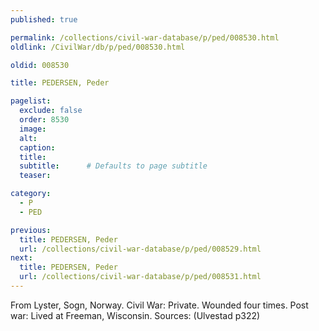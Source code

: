 ```yaml
---
published: true

permalink: /collections/civil-war-database/p/ped/008530.html
oldlink: /CivilWar/db/p/ped/008530.html

oldid: 008530

title: PEDERSEN, Peder

pagelist:
  exclude: false
  order: 8530
  image: 
  alt:
  caption:
  title:
  subtitle:      # Defaults to page subtitle
  teaser:

category: 
  - P 
  - PED

previous:
  title: PEDERSEN, Peder
  url: /collections/civil-war-database/p/ped/008529.html  
next:
  title: PEDERSEN, Peder
  url: /collections/civil-war-database/p/ped/008531.html   
---
```

From Lyster, Sogn, Norway. Civil War: Private. Wounded four times. Post war: Lived at Freeman, Wisconsin. Sources: (Ulvestad p322)